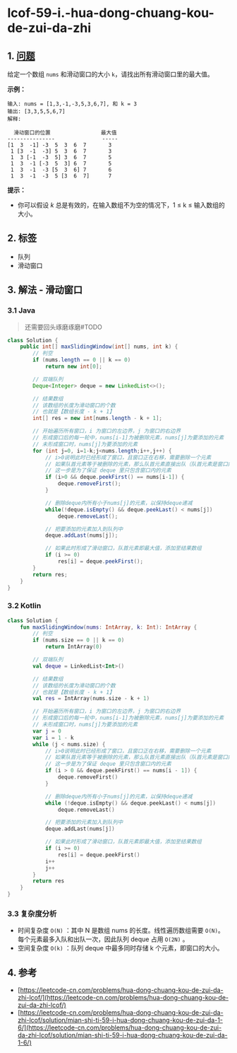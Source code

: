 # lcof-59-i.-hua-dong-chuang-kou-de-zui-da-zhi

## 1. [问题](https://leetcode-cn.com/problems/hua-dong-chuang-kou-de-zui-da-zhi-lcof/)

给定一个数组 `nums` 和滑动窗口的大小 `k`，请找出所有滑动窗口里的最大值。

**示例：**

```text
输入: nums = [1,3,-1,-3,5,3,6,7], 和 k = 3
输出: [3,3,5,5,6,7] 
解释: 

  滑动窗口的位置                最大值
---------------               -----
[1  3  -1] -3  5  3  6  7       3
 1 [3  -1  -3] 5  3  6  7       3
 1  3 [-1  -3  5] 3  6  7       5
 1  3  -1 [-3  5  3] 6  7       5
 1  3  -1  -3 [5  3  6] 7       6
 1  3  -1  -3  5 [3  6  7]      7
```

**提示：**

* 你可以假设 _k_ 总是有效的，在输入数组不为空的情况下，1 ≤ k ≤ 输入数组的大小。

## 2. 标签

* 队列
* 滑动窗口

## 3. 解法 - 滑动窗口

### 3.1 Java

> 还需要回头琢磨琢磨\#TODO

```java
class Solution {
    public int[] maxSlidingWindow(int[] nums, int k) {
        // 判空
        if (nums.length == 0 || k == 0)
            return new int[0];

        // 双端队列
        Deque<Integer> deque = new LinkedList<>();

        // 结果数组
        // 该数组的长度为滑动窗口的个数
        // 也就是【数组长度 - k + 1】
        int[] res = new int[nums.length - k + 1];

        // 开始遍历所有窗口，i 为窗口的左边界，j 为窗口的右边界
        // 形成窗口后的每一轮中，nums[i-1]为被删除元素，nums[j]为要添加的元素
        // 未形成窗口时，nums[j]为要添加的元素
        for (int j=0, i=1-k;j<nums.length;i++,j++) {
            // i>0说明此时已经形成了窗口，且窗口正在右移，需要删除一个元素
            // 如果队首元素等于被删除的元素，那么队首元素直接出队（队首元素是窗口内的最大元素）
            // 这一步是为了保证 deque 里只包含窗口内的元素
            if (i>0 && deque.peekFirst() == nums[i-1]) {
                deque.removeFirst();
            }

            // 删除deque内所有小于nums[j]的元素，以保持deque递减
            while(!deque.isEmpty() && deque.peekLast() < nums[j])
                deque.removeLast();

            // 把要添加的元素加入到队列中
            deque.addLast(nums[j]);

            // 如果此时形成了滑动窗口，队首元素即最大值，添加至结果数组
            if (i >= 0)
                res[i] = deque.peekFirst();
        }
        return res;
    }
}
```

### 3.2 Kotlin

```kotlin
class Solution {
    fun maxSlidingWindow(nums: IntArray, k: Int): IntArray {
        // 判空
        if (nums.size == 0 || k == 0)
            return IntArray(0)

        // 双端队列
        val deque = LinkedList<Int>()

        // 结果数组
        // 该数组的长度为滑动窗口的个数
        // 也就是【数组长度 - k + 1】
        val res = IntArray(nums.size - k + 1)

        // 开始遍历所有窗口，i 为窗口的左边界，j 为窗口的右边界
        // 形成窗口后的每一轮中，nums[i-1]为被删除元素，nums[j]为要添加的元素
        // 未形成窗口时，nums[j]为要添加的元素
        var j = 0
        var i = 1 - k
        while (j < nums.size) {
            // i>0说明此时已经形成了窗口，且窗口正在右移，需要删除一个元素
            // 如果队首元素等于被删除的元素，那么队首元素直接出队（队首元素是窗口内的最大元素）
            // 这一步是为了保证 deque 里只包含窗口内的元素
            if (i > 0 && deque.peekFirst() == nums[i - 1]) {
                deque.removeFirst()
            }

            // 删除deque内所有小于nums[j]的元素，以保持deque递减
            while (!deque.isEmpty() && deque.peekLast() < nums[j])
                deque.removeLast()

            // 把要添加的元素加入到队列中
            deque.addLast(nums[j])

            // 如果此时形成了滑动窗口，队首元素即最大值，添加至结果数组
            if (i >= 0)
                res[i] = deque.peekFirst()
            i++
            j++
        }
        return res
    }
}
```

### 3.3 复杂度分析

* 时间复杂度 `O(N)` ：其中 N 是数组 nums 的长度。线性遍历数组需要 `O(N)`。每个元素最多入队和出队一次，因此队列 deque 占用 `O(2N)` 。
* 空间复杂度 `O(k)` ：队列 deque 中最多同时存储 k 个元素，即窗口的大小。

## 4. 参考

* [https://leetcode-cn.com/problems/hua-dong-chuang-kou-de-zui-da-zhi-lcof/](https://leetcode-cn.com/problems/hua-dong-chuang-kou-de-zui-da-zhi-lcof/)
* [https://leetcode-cn.com/problems/hua-dong-chuang-kou-de-zui-da-zhi-lcof/solution/mian-shi-ti-59-i-hua-dong-chuang-kou-de-zui-da-1-6/](https://leetcode-cn.com/problems/hua-dong-chuang-kou-de-zui-da-zhi-lcof/solution/mian-shi-ti-59-i-hua-dong-chuang-kou-de-zui-da-1-6/)

